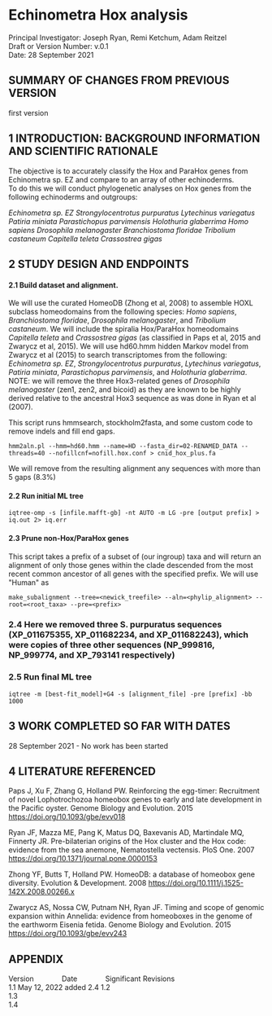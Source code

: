 # Echinometra Hox analysis 
 Principal Investigator: Joseph Ryan, Remi Ketchum, Adam Reitzel  
 Draft or Version Number: v.0.1  
 Date: 28 September 2021  

## SUMMARY OF CHANGES FROM PREVIOUS VERSION
first version
  
## 1 INTRODUCTION: BACKGROUND INFORMATION AND SCIENTIFIC RATIONALE  

  The objective is to accurately classify the Hox and ParaHox genes from Echinometra sp. EZ and compare to an array of other echinoderms.  
  To do this we will conduct phylogenetic analyses on Hox genes from the following echinoderms and outgroups:

  *Echinometra sp. EZ*
  *Strongylocentrotus purpuratus*
  *Lytechinus variegatus*
  *Patiria miniata*
  *Parastichopus parvimensis*
  *Holothuria glaberrima*
  *Homo sapiens*
  *Drosophila melanogaster*
  *Branchiostoma floridae*
  *Tribolium castaneum*
  *Capitella teleta*
  *Crassostrea gigas*
  
## 2 STUDY DESIGN AND ENDPOINTS  

#### 2.1 Build dataset and alignment.

We will use the curated HomeoDB (Zhong et al, 2008) to assemble HOXL subclass homeodomains from the following species: *Homo sapiens*, *Branchiostoma floridae*, 
  *Drosophila melanogaster*, and *Tribolium castaneum*. We will include the spiralia Hox/ParaHox homeodomains *Capitella teleta* and 
  *Crassostrea gigas* (as classified in Paps et al, 2015 and Zwarycz et al, 2015). We will use hd60.hmm hidden Markov model from Zwarycz et al (2015) 
  to search transcriptomes from the following:  *Echinometra sp. EZ*, *Strongylocentrotus purpuratus*, *Lytechinus variegatus*, *Patiria miniata*, 
  *Parastichopus parvimensis*, and *Holothuria glaberrima*. NOTE: we will remove the three Hox3-related genes of 
  *Drosophila melanogaster* (zen1, zen2, and bicoid) as they are known to be highly derived relative to the ancestral Hox3 sequence as was done in Ryan et al (2007).

This script runs hmmsearch, stockholm2fasta, and some custom code to remove indels and fill end gaps.
```
hmm2aln.pl --hmm=hd60.hmm --name=HD --fasta_dir=02-RENAMED_DATA --threads=40 --nofillcnf=nofill.hox.conf > cnid_hox_plus.fa
```
We will remove from the resulting alignment any sequences with more than 5 gaps (8.3%)

#### 2.2 Run initial ML tree

```
iqtree-omp -s [infile.mafft-gb] -nt AUTO -m LG -pre [output prefix] > iq.out 2> iq.err
```

#### 2.3 Prune non-Hox/ParaHox genes

This script takes a prefix of a subset of (our ingroup) taxa and will return an alignment of only those genes within the clade descended from the most recent common ancestor of all genes with the specified prefix. We will use "Human" as 
```
make_subalignment --tree=<newick_treefile> --aln=<phylip_alignment> --root=<root_taxa> --pre=<prefix>
```

### 2.4 Here we removed three S. purpuratus sequences (XP_011675355, XP_011682234, and XP_011682243), which were copies of three other sequences (NP_999816, NP_999774, and XP_793141 respectively) 

### 2.5 Run final ML tree
```
iqtree -m [best-fit_model]+G4 -s [alignment_file] -pre [prefix] -bb 1000
```

## 3 WORK COMPLETED SO FAR WITH DATES  

28 September 2021 - No work has been started

## 4 LITERATURE REFERENCED  

  Paps J, Xu F, Zhang G, Holland PW. Reinforcing the egg-timer: Recruitment of novel Lophotrochozoa homeobox genes to early and late development in the Pacific oyster. Genome Biology and Evolution. 2015 https://doi.org/10.1093/gbe/evv018

  Ryan JF, Mazza ME, Pang K, Matus DQ, Baxevanis AD, Martindale MQ, Finnerty JR. Pre-bilaterian origins of the Hox cluster and the Hox code: evidence from the sea anemone, Nematostella vectensis. PloS One. 2007 https://doi.org/10.1371/journal.pone.0000153

  Zhong YF, Butts T, Holland PW. HomeoDB: a database of homeobox gene diversity. Evolution & Development. 2008 https://doi.org/10.1111/j.1525-142X.2008.00266.x

  Zwarycz AS, Nossa CW, Putnam NH, Ryan JF. Timing and scope of genomic expansion within Annelida: evidence from homeoboxes in the genome of the earthworm Eisenia fetida. Genome Biology and Evolution. 2015 https://doi.org/10.1093/gbe/evv243
  
## APPENDIX

Version&nbsp; &nbsp; &nbsp; &nbsp;&nbsp;&nbsp;&nbsp;&nbsp;&nbsp; &nbsp;Date&nbsp; &nbsp; &nbsp; &nbsp; &nbsp; &nbsp; &nbsp; Significant Revisions  
1.1  May 12, 2022  added 2.4
1.2  
1.3  
1.4  
